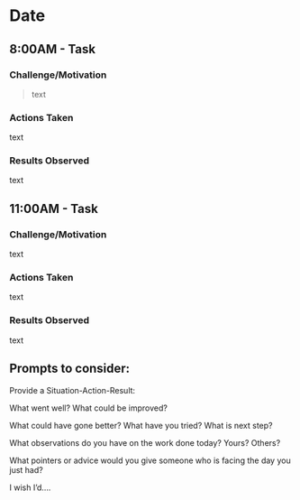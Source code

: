# Date



## 8:00AM - Task

### Challenge/Motivation
> text

### Actions Taken
text

### Results Observed
text

## 11:00AM - Task

### Challenge/Motivation
text

### Actions Taken
text

### Results Observed
text


## Prompts to consider:
Provide a Situation-Action-Result:

What went well?  What could be improved?

What could have gone better?  What have you tried? What is next step?

What observations do you have on the work done today? Yours? Others?

What pointers or advice would you give someone who is facing the day you just had?

I wish I’d….
